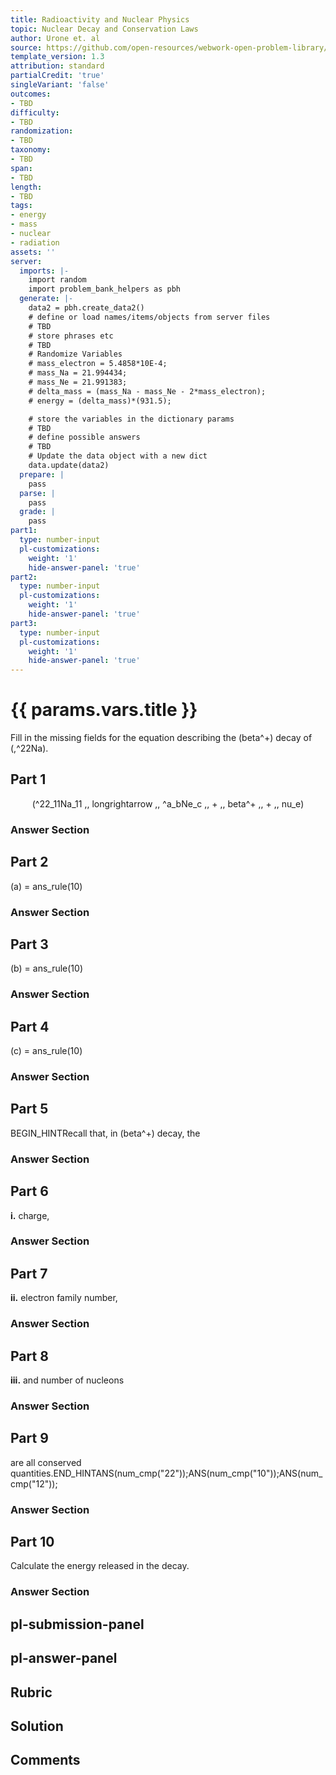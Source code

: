 ```yaml
---
title: Radioactivity and Nuclear Physics
topic: Nuclear Decay and Conservation Laws
author: Urone et. al
source: https://github.com/open-resources/webwork-open-problem-library/tree/master/Contrib/BrockPhysics/College_Physics_Urone/31.Radioactivity_and_Nuclear_Physics/31-04.Nuclear_Decay_and_Conservation_Laws/NU_U17-31-04-023.pg
template_version: 1.3
attribution: standard
partialCredit: 'true'
singleVariant: 'false'
outcomes:
- TBD
difficulty:
- TBD
randomization:
- TBD
taxonomy:
- TBD
span:
- TBD
length:
- TBD
tags:
- energy
- mass
- nuclear
- radiation
assets: ''
server:
  imports: |-
    import random
    import problem_bank_helpers as pbh
  generate: |-
    data2 = pbh.create_data2()
    # define or load names/items/objects from server files
    # TBD
    # store phrases etc
    # TBD
    # Randomize Variables
    # mass_electron = 5.4858*10E-4;
    # mass_Na = 21.994434;
    # mass_Ne = 21.991383;
    # delta_mass = (mass_Na - mass_Ne - 2*mass_electron);
    # energy = (delta_mass)*(931.5);

    # store the variables in the dictionary params
    # TBD
    # define possible answers
    # TBD
    # Update the data object with a new dict
    data.update(data2)
  prepare: |
    pass
  parse: |
    pass
  grade: |
    pass
part1:
  type: number-input
  pl-customizations:
    weight: '1'
    hide-answer-panel: 'true'
part2:
  type: number-input
  pl-customizations:
    weight: '1'
    hide-answer-panel: 'true'
part3:
  type: number-input
  pl-customizations:
    weight: '1'
    hide-answer-panel: 'true'
---
```


# {{ params.vars.title }} 


Fill in the missing fields for the equation describing the (beta^+) decay of (,^22Na).

## Part 1 
<center>(^22_11Na_11 ,, longrightarrow ,, ^a_bNe_c ,, + ,, beta^+ ,, + ,, nu_e)</center> 


 ### Answer Section

## Part 2 
(a) = ans_rule(10) 


 ### Answer Section

## Part 3 
(b) = ans_rule(10) 


 ### Answer Section

## Part 4 
(c) = ans_rule(10) 


 ### Answer Section

## Part 5 
BEGIN_HINTRecall that, in (beta^+) decay, the 


 ### Answer Section

## Part 6 
<b>i.</b> charge, 


 ### Answer Section

## Part 7 
<b>ii.</b> electron family number, 


 ### Answer Section

## Part 8 
<b>iii.</b> and number of nucleons 


 ### Answer Section

## Part 9 
are all conserved quantities.END_HINTANS(num_cmp("22"));ANS(num_cmp("10"));ANS(num_cmp("12")); 


 ### Answer Section

## Part 10 
Calculate the energy released in the decay. 


 ### Answer Section


## pl-submission-panel 


## pl-answer-panel 


## Rubric 


## Solution 


## Comments 


